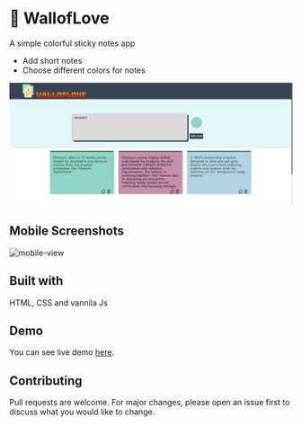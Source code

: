 # 📗 WallofLove
A simple colorful sticky notes app

- Add short notes
- Choose different colors for notes

![nnn](./icons/project-thumbnail.png)

 ## Mobile Screenshots
 ![mobile-view](https://user-images.githubusercontent.com/100190813/192153310-2fef0855-4c06-45a9-b6e9-74eb38c2b4a2.gif)


## Built with
HTML, CSS and vannila Js

## Demo
You can see live demo [here](https://walloflove.netlify.app).

## Contributing
Pull requests are welcome. For major changes, please open an issue first to discuss what you would like to change.
